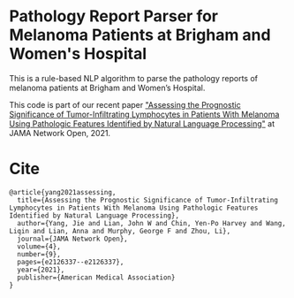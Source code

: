 # Pathology Report Parser for Melanoma Patients at Brigham and Women's Hospital

This is a rule-based NLP algorithm to parse the pathology reports of melanoma patients at Brigham and Women’s Hospital. 

This code is part of our recent paper ["Assessing the Prognostic Significance of Tumor-Infiltrating Lymphocytes in Patients With Melanoma Using Pathologic Features Identified by Natural Language Processing"](https://jamanetwork.com/journals/jamanetworkopen/fullarticle/2784429) at JAMA Network Open, 2021. 

# Cite

    @article{yang2021assessing,
      title={Assessing the Prognostic Significance of Tumor-Infiltrating Lymphocytes in Patients With Melanoma Using Pathologic Features Identified by Natural Language Processing},
      author={Yang, Jie and Lian, John W and Chin, Yen-Po Harvey and Wang, Liqin and Lian, Anna and Murphy, George F and Zhou, Li},
      journal={JAMA Network Open},
      volume={4},
      number={9},
      pages={e2126337--e2126337},
      year={2021},
      publisher={American Medical Association}
    }